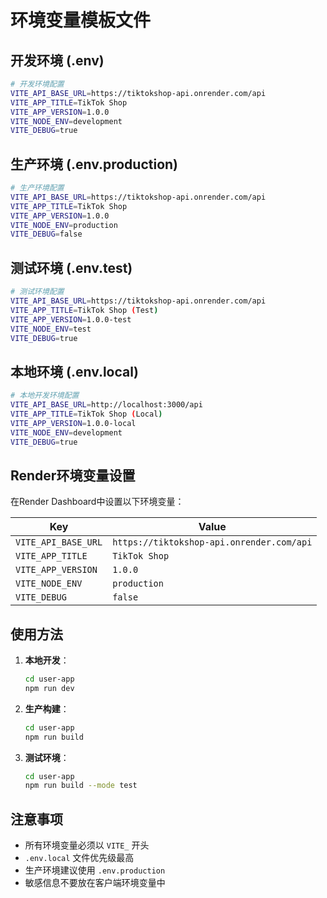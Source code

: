 # 环境变量模板文件

## 开发环境 (.env)
```bash
# 开发环境配置
VITE_API_BASE_URL=https://tiktokshop-api.onrender.com/api
VITE_APP_TITLE=TikTok Shop
VITE_APP_VERSION=1.0.0
VITE_NODE_ENV=development
VITE_DEBUG=true
```

## 生产环境 (.env.production)
```bash
# 生产环境配置
VITE_API_BASE_URL=https://tiktokshop-api.onrender.com/api
VITE_APP_TITLE=TikTok Shop
VITE_APP_VERSION=1.0.0
VITE_NODE_ENV=production
VITE_DEBUG=false
```

## 测试环境 (.env.test)
```bash
# 测试环境配置
VITE_API_BASE_URL=https://tiktokshop-api.onrender.com/api
VITE_APP_TITLE=TikTok Shop (Test)
VITE_APP_VERSION=1.0.0-test
VITE_NODE_ENV=test
VITE_DEBUG=true
```

## 本地环境 (.env.local)
```bash
# 本地开发环境配置
VITE_API_BASE_URL=http://localhost:3000/api
VITE_APP_TITLE=TikTok Shop (Local)
VITE_APP_VERSION=1.0.0-local
VITE_NODE_ENV=development
VITE_DEBUG=true
```

## Render环境变量设置

在Render Dashboard中设置以下环境变量：

| Key | Value |
|-----|-------|
| `VITE_API_BASE_URL` | `https://tiktokshop-api.onrender.com/api` |
| `VITE_APP_TITLE` | `TikTok Shop` |
| `VITE_APP_VERSION` | `1.0.0` |
| `VITE_NODE_ENV` | `production` |
| `VITE_DEBUG` | `false` |

## 使用方法

1. **本地开发**：
   ```bash
   cd user-app
   npm run dev
   ```

2. **生产构建**：
   ```bash
   cd user-app
   npm run build
   ```

3. **测试环境**：
   ```bash
   cd user-app
   npm run build --mode test
   ```

## 注意事项

- 所有环境变量必须以 `VITE_` 开头
- `.env.local` 文件优先级最高
- 生产环境建议使用 `.env.production`
- 敏感信息不要放在客户端环境变量中
